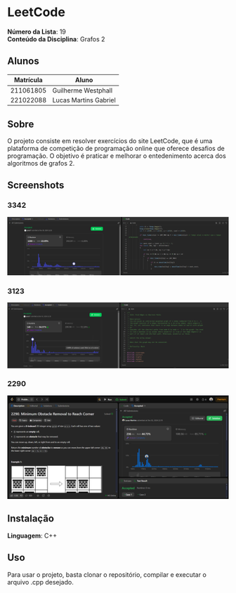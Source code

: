 # LeetCode


**Número da Lista**: 19<br>
**Conteúdo da Disciplina**: Grafos 2<br>

## Alunos
| Matrícula | Aluno                 |
| --------- | --------------------- |
| 211061805 | Guilherme Westphall   |
| 221022088 | Lucas Martins Gabriel |

## Sobre 
O projeto consiste em resolver exercícios do site LeetCode, que é uma plataforma de competição de programação online que oferece desafios de programação. O objetivo é praticar e melhorar o entedenimento acerca dos algoritmos de grafos 2.

## Screenshots

### 3342

![](./assets/3342-sub1.png)

### 3123

![](./assets/3123-sub1.png)

### 2290

![](./assets/22290-3.png)

## Instalação 
**Linguagem**: C++<br>

## Uso 
Para usar o projeto, basta clonar o repositório, compilar e executar o arquivo .cpp desejado.





